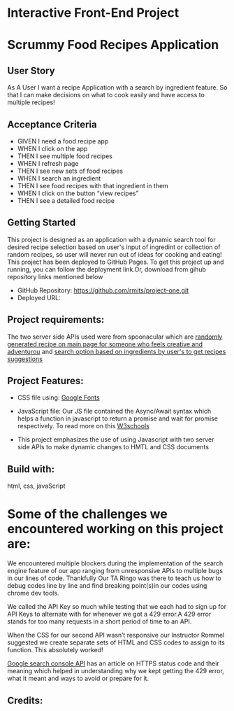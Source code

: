 # Interactive Front-End Project
<h1>Scrummy Food Recipes Application</h1>

## User Story

As A User 
I want a recipe Application with a search by ingredient feature.
So that I can make decisions on what to cook easily and have access to multiple recipes!

## Acceptance Criteria

<ul>
<li>GIVEN I need a food recipe app</li>
<li>WHEN I click on the app </li>
<li>THEN I see multiple food recipes</li>
<li>WHEN I refresh page </li>
<li>THEN I see new sets of food recipes</li>
<li>WHEN I search an ingredient	</li>
<li>THEN I see food recipes with that ingredient in them</li>
<li>WHEN I click on the button “view recipes”</li>
<li>THEN I see a detailed food recipe</li>
</ul>

## Getting Started
This project is designed as an application with a dynamic search tool for desired recipe selection based on user's input of ingredint or collection of random recipes, so user will never run out of ideas for cooking and eating!
This project has been deployed to GitHub Pages. To get this project up and running, you can follow the deployment link.Or, download from gihub repository links mentioned below

* GitHub Repository: https://github.com/rmits/project-one.git
* Deployed URL: 



## Project requirements: 
The two server side APIs used were from spoonacular which are <a href="https://api.spoonacular.com/recipes/findByIngredients?apiKey=${API_KEY2}">randomly generated recipe on main page for someone who feels creative and adventurou</a> and <a href="https://api.spoonacular.com/recipes/random?number=9&apiKey=${API_KEY2}">search option based on ingredients by user's to get recipes suggestions </a>
<br/>

## Project Features: 
* CSS file using: 
<a href="https://fonts.googleapis.com/css2?family=Lobster&display=swap">Google Fonts</a>

* JavaScript file: 
Our JS file contained the Async/Await syntax which helps a function in javascript to return a promise and wait for promise respectively. To read more on this <a href="https://www.w3schools.com/js/js_async.asp#:~:text=async%20makes%20a%20function%20return,function%20wait%20for%20a%20Promise">W3schools</a>

* This project emphasizes the use of using Javascript with two server side APIs to make dynamic changes to HMTL and CSS documents 

## Build with: 
html, css, javaScript


# Some of the challenges we encountered working on this project are:

<p>We encountered multiple blockers during the implementation of the search engine feature of our app ranging from unresponsive APIs to multiple bugs in our lines of code. Thankfully Our TA Ringo was there to teach us how to debug codes line by line and find breaking point(s)in our codes using chrome dev tools.</p>

<p>We called the API Key so much while testing that we each had to sign up for API Keys to alternate with for whenever we got a 429 error.A 429 error stands for too many requests in a short period of time to an API.</p>
<p>When the CSS for our second API wasn’t responsive our Instructor Rommel suggested we create separate sets of HTML and CSS codes to assign to its function. This absolutely worked!</p>
<a href="https://developers.google.com/webmaster-tools/v1/errors">Google search console API</a> has an article on HTTPS status code and their meaning which helped in understanding why we kept getting the 429 error, what it meant and ways to avoid or prepare for it.



## Credits:

